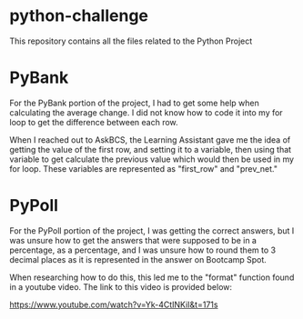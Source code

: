# python-challenge
This repository contains all the files related to the Python Project

# PyBank

For the PyBank portion of the project, I had to get some help when calculating 
the average change. I did not know how to code it into my for loop to get the difference between each row. 

When I reached out to AskBCS, the Learning Assistant gave me the idea of getting the value of the first row, and setting it to a variable, then using that variable to get calculate the previous value which would then be used in my for loop. These variables are represented as "first_row" and "prev_net."

# PyPoll

For the PyPoll portion of the project, I was getting the correct answers, but I was unsure how to get the answers that were supposed to be in a percentage, as a percentage, and I was unsure how to round them to 3 decimal places as it is represented in the answer on Bootcamp Spot.

When researching how to do this, this led me to the "format" function found in a youtube video. The link to this video is provided below: 

https://www.youtube.com/watch?v=Yk-4CtINKiI&t=171s